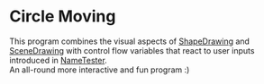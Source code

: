 # Circle Moving
This program combines the visual aspects of [ShapeDrawing](https://github.com/aminrajbanshi/Beginners-Cplusplus/tree/main/ShapeDrawing "ShapeDrawing") and [SceneDrawing](https://github.com/aminrajbanshi/Beginners-Cplusplus/tree/main/SceneDrawing "SceneDrawing") with control flow variables that react to user inputs introduced in [NameTester](https://github.com/aminrajbanshi/Beginners-Cplusplus/tree/main/NameTester "NameTester").  
An all-round more interactive and fun program :)  
